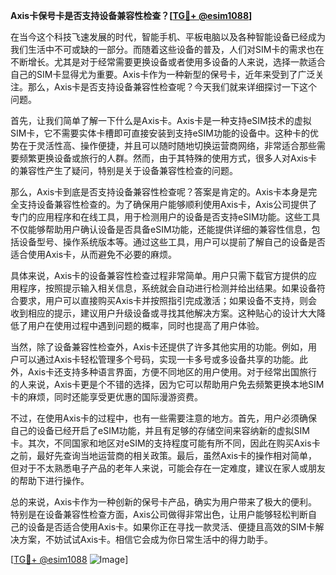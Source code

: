 **Axis卡保号卡是否支持设备兼容性检查？[[TG💪+ @esim1088](https://t.me/s/esim1088)]**

在当今这个科技飞速发展的时代，智能手机、平板电脑以及各种智能设备已经成为我们生活中不可或缺的一部分。而随着这些设备的普及，人们对SIM卡的需求也在不断增长。尤其是对于经常需要更换设备或者使用多设备的人来说，选择一款适合自己的SIM卡显得尤为重要。Axis卡作为一种新型的保号卡，近年来受到了广泛关注。那么，Axis卡是否支持设备兼容性检查呢？今天我们就来详细探讨一下这个问题。

首先，让我们简单了解一下什么是Axis卡。Axis卡是一种支持eSIM技术的虚拟SIM卡，它不需要实体卡槽即可直接安装到支持eSIM功能的设备中。这种卡的优势在于灵活性高、操作便捷，并且可以随时随地切换运营商网络，非常适合那些需要频繁更换设备或旅行的人群。然而，由于其特殊的使用方式，很多人对Axis卡的兼容性产生了疑问，特别是关于设备兼容性检查的问题。

那么，Axis卡到底是否支持设备兼容性检查呢？答案是肯定的。Axis卡本身是完全支持设备兼容性检查的。为了确保用户能够顺利使用Axis卡，Axis公司提供了专门的应用程序和在线工具，用于检测用户的设备是否支持eSIM功能。这些工具不仅能够帮助用户确认设备是否具备eSIM功能，还能提供详细的兼容性信息，包括设备型号、操作系统版本等。通过这些工具，用户可以提前了解自己的设备是否适合使用Axis卡，从而避免不必要的麻烦。

具体来说，Axis卡的设备兼容性检查过程非常简单。用户只需下载官方提供的应用程序，按照提示输入相关信息，系统就会自动进行检测并给出结果。如果设备符合要求，用户可以直接购买Axis卡并按照指引完成激活；如果设备不支持，则会收到相应的提示，建议用户升级设备或寻找其他解决方案。这种贴心的设计大大降低了用户在使用过程中遇到问题的概率，同时也提高了用户体验。

当然，除了设备兼容性检查外，Axis卡还提供了许多其他实用的功能。例如，用户可以通过Axis卡轻松管理多个号码，实现一卡多号或多设备共享的功能。此外，Axis卡还支持多种语言界面，方便不同地区的用户使用。对于经常出国旅行的人来说，Axis卡更是个不错的选择，因为它可以帮助用户免去频繁更换本地SIM卡的麻烦，同时还能享受更优惠的国际漫游资费。

不过，在使用Axis卡的过程中，也有一些需要注意的地方。首先，用户必须确保自己的设备已经开启了eSIM功能，并且有足够的存储空间来容纳新的虚拟SIM卡。其次，不同国家和地区对eSIM的支持程度可能有所不同，因此在购买Axis卡之前，最好先查询当地运营商的相关政策。最后，虽然Axis卡的操作相对简单，但对于不太熟悉电子产品的老年人来说，可能会存在一定难度，建议在家人或朋友的帮助下进行操作。

总的来说，Axis卡作为一种创新的保号卡产品，确实为用户带来了极大的便利。特别是在设备兼容性检查方面，Axis公司做得非常出色，让用户能够轻松判断自己的设备是否适合使用Axis卡。如果你正在寻找一款灵活、便捷且高效的SIM卡解决方案，不妨试试Axis卡。相信它会成为你日常生活中的得力助手。

[[TG💪+ @esim1088](https://t.me/s/esim1088) ![Image](https://i.postimg.cc/4NQfJmqS/Snipaste-2025-05-13-00-14-12.png)]